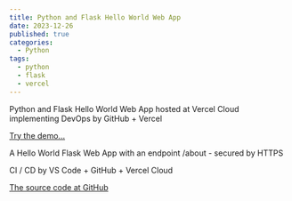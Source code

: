 ```yaml
---
title: Python and Flask Hello World Web App
date: 2023-12-26
published: true
categories:
  - Python
tags:
  - python
  - flask
  - vercel
---
```


Python and Flask Hello World Web App hosted at Vercel Cloud implementing DevOps by GitHub + Vercel

<a href="https://flask-vercel-hello-world-coral.vercel.app/" target="_blank" title="Flask Web App at Vercel">Try the demo...</a>

A Hello World Flask Web App with an endpoint /about - secured by HTTPS

CI / CD by VS Code + GitHub + Vercel Cloud

<a href="https://github.com/persteenolsen/core-two-zero-js" target="_blank">The source code at GitHub</a>
